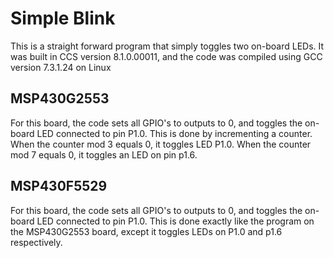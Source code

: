 # Simple Blink
This is a straight forward program that simply toggles two on-board LEDs. It was built in CCS version 8.1.0.00011, and the code was compiled using GCC version 7.3.1.24 on Linux

## MSP430G2553
For this board, the code sets all GPIO's to outputs to 0, and toggles the on-board LED connected to pin P1.0.
This is done by incrementing a counter. When  the counter mod 3 equals 0, it toggles LED P1.0. When the counter mod 7 equals 0, it toggles an LED on pin p1.6.

## MSP430F5529
For this board, the code sets all GPIO's to outputs to 0, and toggles the on-board LED connected to pin P1.0.
This is done exactly like the program on the MSP430G2553 board, except it toggles LEDs on P1.0 and p1.6 respectively. 
